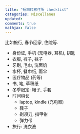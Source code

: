 ```yaml
---
title: "短期转移住所 checklist"
categories: Miscellanea
updated: 
comments: true
mathjax: false
---
```


比如旅行, 春节回家, 住院等.

<!-- more -->

- 身份证, 手机 (充电器, 耳机), 钥匙
- 衣服, 裤子, 袜子
- 牙刷, 毛巾, 洗面奶
- 水杯, 餐巾纸, 雨伞
- 医疗物品 (药等)
- 书, 笔, 草稿纸
- 冬季限定: 帽子, 手套
- 时间稍长
    - laptop, kindle (充电器)
    - 鞋子
    - 剃须刀, 指甲钳
    - 弹力带
- 旅行: 洗衣液
